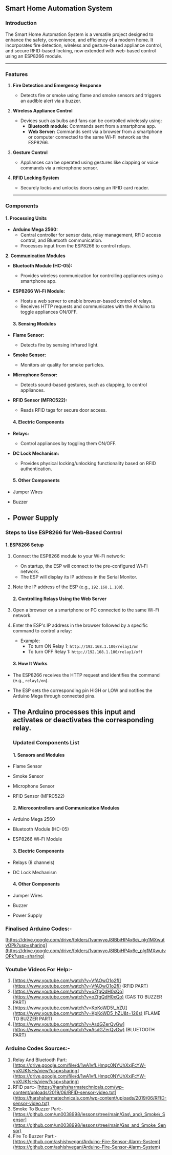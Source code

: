 ## **Smart Home Automation System**

### **Introduction**

The Smart Home Automation System is a versatile project designed to enhance the safety, convenience, and efficiency of a modern home. It incorporates fire detection, wireless and gesture-based appliance control, and secure RFID-based locking, now extended with web-based control using an ESP8266 module.

---

### **Features**

1. **Fire Detection and Emergency Response**  
   * Detects fire or smoke using flame and smoke sensors and triggers an audible alert via a buzzer.  
2. **Wireless Appliance Control**  
   * Devices such as bulbs and fans can be controlled wirelessly using:  
     * **Bluetooth module:** Commands sent from a smartphone app.  
     * **Web Server:** Commands sent via a browser from a smartphone or computer connected to the same Wi-Fi network as the ESP8266.  
3. **Gesture Control**  
   * Appliances can be operated using gestures like clapping or voice commands via a microphone sensor.  
4. **RFID Locking System**  
   * Securely locks and unlocks doors using an RFID card reader.

   ---

### **Components**

#### **1\. Processing Units**

* **Arduino Mega 2560:**  
  * Central controller for sensor data, relay management, RFID access control, and Bluetooth communication.  
  * Processes input from the ESP8266 to control relays.

**2\. Communication Modules**

* **Bluetooth Module (HC-05):**  
  * Provides wireless communication for controlling appliances using a smartphone app.  
* **ESP8266 Wi-Fi Module:**  
  * Hosts a web server to enable browser-based control of relays.  
  * Receives HTTP requests and communicates with the Arduino to toggle appliances ON/OFF.

  #### **3\. Sensing Modules**

* **Flame Sensor:**  
  * Detects fire by sensing infrared light.  
* **Smoke Sensor:**  
  * Monitors air quality for smoke particles.  
* **Microphone Sensor:**  
  * Detects sound-based gestures, such as clapping, to control appliances.  
* **RFID Sensor (MFRC522):**  
  * Reads RFID tags for secure door access.

  #### **4\. Electric Components**

* **Relays:**  
  * Control appliances by toggling them ON/OFF.  
* **DC Lock Mechanism:**  
  * Provides physical locking/unlocking functionality based on RFID authentication.

  #### **5\. Other Components**

* Jumper Wires  
* Buzzer  
* Power Supply  
  ---

### **Steps to Use ESP8266 for Web-Based Control**

#### **1\. ESP8266 Setup**

1. Connect the ESP8266 module to your Wi-Fi network:  
   * On startup, the ESP will connect to the pre-configured Wi-Fi network.  
   * The ESP will display its IP address in the Serial Monitor.  
2. Note the IP address of the ESP (e.g., `192.168.1.100`).

   #### **2\. Controlling Relays Using the Web Server**

1. Open a browser on a smartphone or PC connected to the same Wi-Fi network.  
2. Enter the ESP's IP address in the browser followed by a specific command to control a relay:  
   * Example:  
     * To turn ON Relay 1: `http://192.168.1.100/relay1/on`  
     * To turn OFF Relay 1: `http://192.168.1.100/relay1/off`

   #### **3\. How It Works**

* The ESP8266 receives the HTTP request and identifies the command (e.g., `relay1/on`).  
* The ESP sets the corresponding pin HIGH or LOW and notifies the Arduino Mega through connected pins.  
* The Arduino processes this input and activates or deactivates the corresponding relay.  
  ---

  ### **Updated Components List**

  #### **1\. Sensors and Modules**

* Flame Sensor  
* Smoke Sensor  
* Microphone Sensor  
* RFID Sensor (MFRC522)

  #### **2\. Microcontrollers and Communication Modules**

* Arduino Mega 2560  
* Bluetooth Module (HC-05)  
* ESP8266 Wi-Fi Module

  #### **3\. Electric Components**

* Relays (8 channels)  
* DC Lock Mechanism

  #### **4\. Other Components**

* Jumper Wires  
* Buzzer  
* Power Supply

### **Finalised Arduino Codes:-** 

[https://drive.google.com/drive/folders/1vamvyeJ8IBbiHP4x6e\_plg1MXwutvOPk?usp=sharing](https://drive.google.com/drive/folders/1vamvyeJ8IBbiHP4x6e_plg1MXwutvOPk?usp=sharing)

### **Youtube Videos For Help:-**

1. [https://www.youtube.com/watch?v=VfAOwO1o2fI](https://www.youtube.com/watch?v=VfAOwO1o2fI) (RFID PART)  
2. [https://www.youtube.com/watch?v=oZfgQdH0xQo](https://www.youtube.com/watch?v=oZfgQdH0xQo) (GAS TO BUZZER PART)  
3. [https://www.youtube.com/watch?v=KpKoWD5\_hZU](https://www.youtube.com/watch?v=KpKoWD5_hZU&t=126s) (FLAME TO BUZZER PART)  
4. [https://www.youtube.com/watch?v=AsdGZerQvGw](https://www.youtube.com/watch?v=AsdGZerQvGw) (BLUETOOTH PART)

### **Arduino Codes Sources:-**

1. Relay And Bluetooth Part:   
   [https://drive.google.com/file/d/1wA1vfLHmqc0NYUhXxjFcYW-ypXUKfsHs/view?usp=sharing](https://drive.google.com/file/d/1wA1vfLHmqc0NYUhXxjFcYW-ypXUKfsHs/view?usp=sharing)  
2. RFID part:- [https://harshsharmatechnicals.com/wp-content/uploads/2019/06/RFID-sensor-video.txt](https://harshsharmatechnicals.com/wp-content/uploads/2019/06/RFID-sensor-video.txt)  
3. Smoke To Buzzer Part:-  
   [https://github.com/un0038998/lessons/tree/main/Gas\_and\_Smoke\_Sensor](https://github.com/un0038998/lessons/tree/main/Gas_and_Smoke_Sensor)  
4. Fire To Buzzer Part:-  
   [https://github.com/ashishvegan/Arduino-Fire-Sensor-Alarm-System](https://github.com/ashishvegan/Arduino-Fire-Sensor-Alarm-System)

## 
